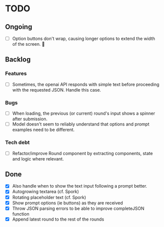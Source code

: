 # TODO

## Ongoing

- [ ] Option buttons don't wrap, causing longer options to extend the width of the screen. 🤦

## Backlog

### Features

- [ ] Sometimes, the openai API responds with simple text before proceeding with the requested JSON. Handle this case.

### Bugs

- [ ] When loading, the previous (or current) round's input shows a spinner after submission.
- [ ] Model doesn't seem to reliably understand that options and prompt examples need to be different.

### Tech debt

- [ ] Refactor/improve Round component by extracting components, state and logic where relevant.

## Done

- [x] Also handle when to show the text input following a prompt better.
- [x] Autogrowing textarea (cf. Spork)
- [x] Rotating placeholder text (cf. Spork)
- [x] Show prompt options (ie buttons) as they are received
- [x] Throw JSON parsing errors to be able to improve completeJSON function
- [x] Append latest round to the rest of the rounds

